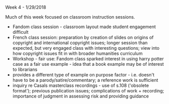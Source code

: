 Week 4 - 1/29/2018

Much of this week focused on classroom instruction sessions.  

- Fandom class session - classroom layout made student engagement difficult
- French class session: preparation by creation of slides on origins of copyright and international copyright issues; longer session than expected, but very engaged class with interesting questions; view into how copyright issues fit in with broader humanities curriculum
- Workshop - fair use: Fandom class sparked interest in using harry potter case as a fair use example - idea that a book example may be of interest to librarians
- provides a different type of example on purpose factor - i.e. doesn't have to be a parody/satire/commentary; a reference work is sufficient
- inquiry re Casals masterclass recordings - use of s.108 ('obsolete format'); previous publication issues; complications of work + recording; importance of judgment in assessing risk and providing guidance
